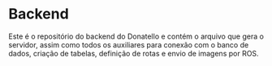 # Backend

Este é o repositório do backend do Donatello e contém o arquivo que gera o servidor, assim como todos os auxiliares para conexão com o banco de dados, criação de tabelas, definição de rotas e envio de imagens por ROS.
